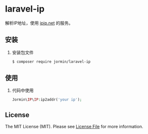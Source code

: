 # laravel-ip

解析IP地址，使用 [ipip.net](http://www.ipip.net/) 的服务。

## 安装

 1. 安装包文件

	``` bash
	$ composer require jormin/laravel-ip
	```

## 使用

1. 代码中使用
    
    ```php
    Jormin\IP\IP:ip2addr('your ip');
    ```

## License

The MIT License (MIT). Please see [License File](LICENSE.md) for more information.
